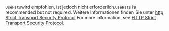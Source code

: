 <span data-ttu-id="012a0-101">`UseHsts`wird empfohlen, ist jedoch nicht erforderlich.</span><span class="sxs-lookup"><span data-stu-id="012a0-101">`UseHsts` is recommended but not required.</span></span> <span data-ttu-id="012a0-102">Weitere Informationen finden Sie unter [http Strict Transport Security Protocol](xref:security/enforcing-ssl#http-strict-transport-security-protocol-hsts).</span><span class="sxs-lookup"><span data-stu-id="012a0-102">For more information, see [HTTP Strict Transport Security Protocol](xref:security/enforcing-ssl#http-strict-transport-security-protocol-hsts).</span></span>

